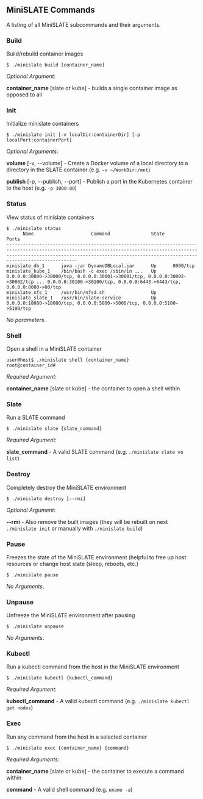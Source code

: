 
## MiniSLATE Commands
A listing of all MiniSLATE subcommands and their arguments.

### Build
Build/rebuild container images
```
$ ./minislate build [container_name]
```
_Optional Argument_:

__container_name__ [slate or kube] - builds a single container image as opposed to all

### Init
Initialize minislate containers
```
$ ./minislate init [-v localDir:containerDir] [-p localPort:containerPort]
```
_Optional Arguments_:

__volume__ [-v, --volume] - Create a Docker volume of a local directory to a directory in the SLATE container (e.g. `-v ~/WorkDir:/mnt`)

__publish__ [-p, --publish, --port] - Publish a port in the Kubernetes container to the host (e.g. `-p 3000:80`)

### Status
View status of minislate containers
```
$ ./minislate status
      Name                     Command               State                                                                                        Ports                                                                                     
--------------------------------------------------------------------------------------------------------------------------------------------------------------------------------------------------------------------------------------------
minislate_db_1      java -jar DynamoDBLocal.jar      Up      8000/tcp                                                                                                                                                                       
minislate_kube_1    /bin/bash -c exec /sbin/in ...   Up      0.0.0.0:30000->30000/tcp, 0.0.0.0:30001->30001/tcp, 0.0.0.0:30002->30002/tcp ... 0.0.0.0:30100->30100/tcp, 0.0.0.0:6443->6443/tcp, 0.0.0.0:8080->80/tcp 
minislate_nfs_1     /usr/bin/nfsd.sh                 Up                                                                                                                                                                                     
minislate_slate_1   /usr/bin/slate-service           Up      0.0.0.0:18080->18080/tcp, 0.0.0.0:5000->5000/tcp, 0.0.0.0:5100->5100/tcp   
```
_No parameters_.

### Shell
Open a shell in a MiniSLATE container
```
user@host$ ./minislate shell {container_name}
root@container_id# 
```
_Required Argument_:

__container_name__ [slate or kube] - the container to open a shell within

### Slate
Run a SLATE command
```
$ ./minislate slate {slate_command}
```
_Required Argument_:

__slate_command__ - A valid SLATE command (e.g. `./minislate slate vo list`)

### Destroy
Completely destroy the MiniSLATE environment
```
$ ./minislate destroy [--rmi]
```
_Optional Argument_:

__-\-rmi__ - Also remove the built images (they will be rebuilt on next `./minislate init` or manually with `./minislate build`)

### Pause
Freezes the state of the MiniSLATE environment (helpful to free up host resources or change host state (sleep, reboots, etc.)
```
$ ./minislate pause
```
_No Arguments_.

### Unpause
Unfreeze the MiniSLATE environment after pausing
```
$ ./minislate unpause
```
_No Arguments_.

### Kubectl
Run a kubectl command from the host in the MiniSLATE environment
```
$ ./minislate kubectl {kubectl_command}
```
_Required Argument_:

__kubectl_command__ - A valid kubectl command (e.g. `./minislate kubectl get nodes`)

### Exec
Run any command from the host in a selected container
```
$ ./minislate exec {container_name} {command}
```
_Required Arguments_:

__container_name__ [slate or kube] - the container to execute a command within

__command__ - A valid shell command (e.g. `uname -a`)
